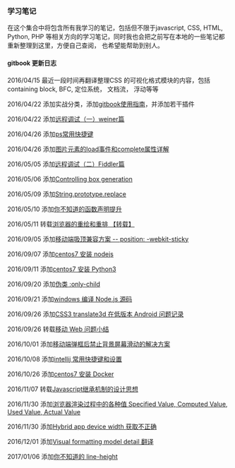 ### 学习笔记

在这个集合中将包含所有我学习的笔记，包括但不限于javascript, CSS, HTML, Python, PHP
等相关方向的学习笔记，同时我也会把之前写在本地的一些笔记都重新整理到这里，方便自己查阅，
也希望能帮助到别人。

#### gitbook 更新日志

2016/04/15 最近一段时间再翻译整理CSS 的可视化格式模块的内容，包括containing block, BFC, 定位系统， 文档流， 浮动等等

2016/04/22 添加实战分类，添加[gitbook使用指南](/in_action/gitbook使用指南.md)，并添加若干插件

2016/04/22 添加[远程调试（一）weiner篇](/in_action/remote-debug1.md)

2016/04/26 添加[ps常用快捷键](/in_action/photoshop-hot-key.md)

2016/04/26 添加[图片元素的load事件和complete属性详解](/js/essay/image_complete_load.md)

2016/05/05 添加[远程调试（二）Fiddler篇](/in_action/remote-debug2.md)

2016/05/06 添加[Controlling box generation](/css/concept/visuren_box-gen.md)

2016/05/09 添加[String.prototype.replace](/js/String/String.prototype.replace.md)

2016/05/10 添加[你不知道的函数声明提升](/js/essay/function_hoisting.md)

2016/05/11 转载[浏览器的重绘和重排 【转载】](/css/concept/redraw_reflow.md)

2016/09/05 添加[移动端吸顶兼容方案 -- position: -webkit-sticky](/js/essay/compatible_fixed_top_bar_solution.md)

2016/09/07 添加[centos7 安装 nodejs](/in_action/centos7_install_nodejs_with_nvm.md)

2016/09/11 添加[centos7 安装 Python3](/in_action/CentOS7_install_Python3.md)

2016/09/20 添加[伪类 :only-child](/css/selector/only-child.md)

2016/09/21 添加[windows 编译 Node.js 源码](/in_action/compile_nodejs_from_source_code_in_windows.md)

2016/09/26 添加[CSS3 translate3d 在低版本 Android 问题记录](/css/issues/translate3d_issues.md)

2016/09/26 转载[移动 Web 问题小结](/js/essay/mobile_issues_collection.md)

2016/10/01 添加[移动端弹框后禁止背景屏幕滑动的解决方案](/js/essay/dialog_forbid_back_scroll.md)

2016/10/08 添加[intellij 常用快捷键和设置](/in_action/intellij_settings.md)

2016/10/26 添加[centos7 安装 Docker](/in_action/centos7_install_docker.md)

2016/11/07 转载[Javascript继承机制的设计思想](/js/essay/JavaScript_OO_design.md)

2016/11/30 添加[浏览器渲染过程中的各种值 Specified Value, Computed Value, Used Value, Actual Value](/css/concept/assigning_value_cascading_and_inheritance.md)

2016/11/30 添加[Hybrid app device width 获取不正确](/js/essay/native_web_hybrid_issue_device_width.md)

2016/12/01 添加[Visual formatting model detail 翻译](/css/concept/visual_formatting_model_details.md)

2017/01/06 添加[你不知道的 line-height](/css/essay/what_you_dont_know_about_line-height.md)